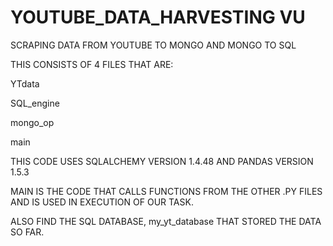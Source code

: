 # YOUTUBE_DATA_HARVESTING VU
 SCRAPING DATA FROM YOUTUBE TO MONGO AND MONGO TO SQL

THIS CONSISTS OF 4 FILES THAT ARE:

YTdata

SQL_engine

mongo_op

main

THIS CODE USES SQLALCHEMY VERSION 1.4.48 AND PANDAS VERSION 1.5.3

MAIN IS THE CODE THAT CALLS FUNCTIONS FROM THE OTHER .PY FILES AND IS USED IN EXECUTION OF OUR TASK.

ALSO FIND THE SQL DATABASE, my_yt_database THAT STORED THE DATA SO FAR.
